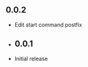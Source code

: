 <!-- https://developers.home-assistant.io/docs/add-ons/presentation#keeping-a-changelog -->

## 0.0.2

- Edit start command postfix

- ## 0.0.1

- Initial release